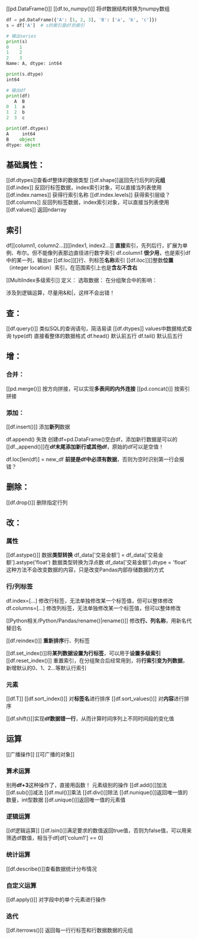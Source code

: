 [[pd.DataFrame()]]
[[df.to_numpy()]] 将df数据结构转换为numpy数组

```python
df = pd.DataFrame({'A': [1, 2, 3], 'B': ['a', 'b', 'c']})
s = df['A']  # s的索引是df的索引

# 输出series
print(s)
0    1
1    2
2    3
Name: A, dtype: int64

print(s.dtype)
int64 

# 输出df
print(df)
   A  B
0  1  a
1  2  b
2  3  c

print(df.dtypes)
A     int64
B    object
dtype: object

```


## 基础属性：
[[df.dtypes]]查看df整体的数据类型 
[[df.shape]]返回先行后列的**元组**
[[df.index]] 反回行标签数据，index索引对象，可以直接当列表使用
[[df.index.names]] 获得行索引名称
[[df.index.levels]] 获得索引层级？
[[df.columns]] 反回列标签数据，index索引对象，可以直接当列表使用
[[df.values]] 返回ndarray

## 索引
df\[[column1, column2...]]\[[index1, index2...]] **直接**索引，先列后行，扩展为单例、布尔。但不能像列表那边直径进行数字索引
df.column1 **很少用**，也是索引df中的某一列，输出sr
[[df.loc]][]行、列标签**名称**索引
[[df.iloc]][]整数**位置**（integer location）索引，在范围索引上也是**含左不含右**

[[MultiIndex多级索引]] 
定义：
选取数据：
在分组聚合中的影响：

涉及到逻辑运算，尽量用&和|，这样不会出错！

## 查：
[[df.query()]] 类似SQL的查询语句，简洁易读
[[df.dtypes]] values中数据格式查询
type(df) 直接看整体的数据格式
df.head() 默认前五行
df.tail() 默认后五行

## 增：
### 合并：
[[pd.merge()]] 按方向拼接，可以实现**多表间的内外连接**
[[pd.concat()]] 按索引拼接

### 添加：
[[df.insert()]] 添加**新列**数据

df.append() 失效
创建df=pd.DataFrame()空白df，添加新行数据是可以的
[[df._append()]]在**df末尾添加新行或其他df**，原始的df可以是空值！

df.loc[len(df)] = new_df **前提是df中必须有数据**，否则为空时识别第一行会报错？

## 删除：
[[df.drop()]] 删除指定行列

## 改：
### 属性
[[df.astype()]] 数据**类型转换**
df_data['交易金额'] = df_data['交易金额'].astype('float') 数据类型转换为浮点数
df_data['交易金额'].dtype = 'float' 这种方法不会改变数据的内容，只是改变Pandas内部存储数据的方式

### 行/列标签
df.index=[...] 修改行标签，无法单独修改某一个标签值，但可以整体修改
df.columns=[...] 修改列标签，无法单独修改某一个标签值，但可以整体修改

[[Python相关/Python/Pandas/rename()|rename()]] 修改**行、列名称**，用新名代替旧名

[[df.reindex()]] **重新排序**行、列标签

[[df.set_index()]]将**某列数据设置为行标签**，可以用于**设置多级索引**
[[df.reset_index()]] 重置索引，在分组聚合后经常用到，将**行索引变为列数据**，新增默认的0、1、2...等默认行索引

### 元素
[[df.T]] 
[[df.sort_index()]]  对**标签名**进行排序
[[df.sort_values()]]  对**内容**进行排序

[[df.shift()]]实现**df数据错一行**，从而计算时间序列上不同时间段的变化值
## 运算
[[广播操作]]
[[可广播的对象]]

### 算术运算
别用**df+3**这种操作了，直接用函数！
元素级别的操作
[[df.add()]]加法
[[df.sub()]]减法
[[df.mul()]]乘法
[[df.div()]]除法
[[df.nunique()]]返回唯一值的数量，int型数据
[[df.unique()]]返回唯一值的元素值


### 逻辑运算
[[df逻辑运算]]
[[df.isin()]]满足要求的数值返回true值，否则为false值，可以用来筛选df数值，相当于df[df['colum1'] == 0]

### 统计运算
[[df.describe()]]查看数据统计分布情况

### 自定义运算
[[df.apply()]] 对字段中的单个元素进行操作

### 迭代
[[df.iterrows()]] 返回每一行行标签和行数据数据的元组
